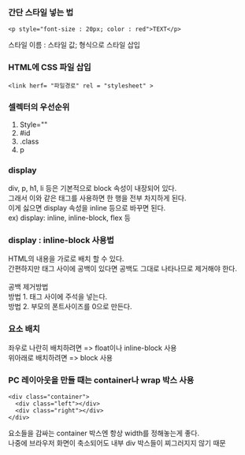 ### 간단 스타일 넣는 법

```
<p style="font-size : 20px; color : red">TEXT</p>
```
스타일 이름 : 스타일 값; 형식으로 스타일 삽입


### HTML에 CSS 파일 삽입

```
<link herf= "파일경로" rel = "stylesheet" >
```

### 셀렉터의 우선순위
1. Style=""
2. #id
3. .class
4. p

### display
div, p, h1, li 등은 기본적으로 block 속성이 내장되어 있다.\
그래서 이와 같은 태그를 사용하면 한 행을 전부 차지하게 된다.\
이게 싫으면 display 속성을 inline 등으로 바꾸면 된다.\
ex) display: inline, inline-block, flex 등
### display : inline-block 사용법
HTML의 내용을 가로로 배치 할 수 있다.\
간편하지만 태그 사이에 공백이 있다면 공백도 그대로 나타나므로 제거해야 한다.\
<br/>
공백 제거방법\
방법 1. 태그 사이에 주석을 넣는다.\
방법 2. 부모의 폰트사이즈를 0으로 만든다.
### 요소 배치
좌우로 나란히 배치하려면 => float이나 inline-block 사용\
위아래로 배치하려면 => block 사용
### PC 레이아웃을 만들 때는 container나 wrap 박스 사용

```
<div class="container">
  <div class="left"></div>
  <div class="right"></div>
</div>
```
요소들을 감싸는 container 박스엔 항상 width를 정해놓는게 좋다.\
나중에 브라우저 화면이 축소되어도 내부 div 박스들이 찌그러지지 않기 때문

